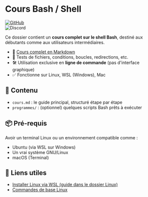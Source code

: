# Cours Bash / Shell

[![GitHub](https://img.shields.io/badge/GitHub-AlexerV-181717?logo=github)](https://github.com/AlexerV)<br>
![Discord](https://img.shields.io/badge/Discord-.alexer-5865F2?logo=discord&logoColor=white)

Ce dossier contient un **cours complet sur le shell Bash**, destiné aux débutants comme aux utilisateurs intermédiaires.

- 📘 [Cours complet en Markdown](./cours.md)
- 📁 Tests de fichiers, conditions, boucles, redirections, etc.
- 🛠️ Utilisation exclusive en **ligne de commande** (pas d'interface graphique)
- ✅ Fonctionne sur Linux, WSL (Windows), Mac

## 📂 Contenu

- `cours.md` : le guide principal, structuré étape par étape
- `programmes/` : (optionnel) quelques scripts Bash prêts à exécuter

## 📦 Pré-requis

Avoir un terminal Linux ou un environnement compatible comme :
- Ubuntu (via WSL sur Windows)
- Un vrai système GNU/Linux
- macOS (Terminal)

## 🔗 Liens utiles
- [Installer Linux via WSL (guide dans le dossier Linux)](../linux/installation.md)
- [Commandes de base Linux](../linux/commandes.md)
